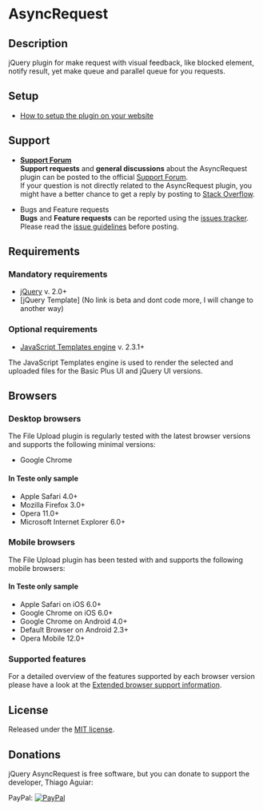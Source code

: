 AsyncRequest
============

## Description

jQuery plugin for make request with visual feedback, like blocked element, notify result, yet make queue and parallel queue for you requests.

## Setup
* [How to setup the plugin on your website](https://github.com/Taguiar84/AsyncRequest/wiki/Setup)

## Support

* **[Support Forum](https://www)**  
**Support requests** and **general discussions** about the AsyncRequest plugin can be posted to the official
[Support Forum](https://www).  
If your question is not directly related to the AsyncRequest plugin, you might have a better chance to get a reply by posting to [Stack Overflow](http://stackoverflow.com/questions/tagged/AsyncRequest).

* Bugs and Feature requests  
**Bugs** and **Feature requests** can be reported using the [issues tracker](https://github.com/Taguiar84/AsyncRequest/issues).  
Please read the [issue guidelines](https://github.com/Taguiar84/AsyncRequest/tree/master/CONTRIBUTING.md) before posting.

## Requirements

### Mandatory requirements
* [jQuery](http://jquery.com/) v. 2.0+
* [jQuery Template] (No link is beta and dont code more, I will change to another way)


### Optional requirements
* [JavaScript Templates engine](https://github.com/blueimp/JavaScript-Templates) v. 2.3.1+

The JavaScript Templates engine is used to render the selected and uploaded files for the Basic Plus UI and jQuery UI versions.


## Browsers

### Desktop browsers
The File Upload plugin is regularly tested with the latest browser versions and supports the following minimal versions:

* Google Chrome

#### In Teste only sample
* Apple Safari 4.0+
* Mozilla Firefox 3.0+
* Opera 11.0+
* Microsoft Internet Explorer 6.0+

### Mobile browsers
The File Upload plugin has been tested with and supports the following mobile browsers:

#### In Teste only sample
* Apple Safari on iOS 6.0+
* Google Chrome on iOS 6.0+
* Google Chrome on Android 4.0+
* Default Browser on Android 2.3+
* Opera Mobile 12.0+

### Supported features
For a detailed overview of the features supported by each browser version please have a look at the [Extended browser support information](https://github.com/blueimp/jQuery-File-Upload/wiki/Browser-support).



## License
Released under the [MIT license](http://www.opensource.org/licenses/MIT).


## Donations
jQuery AsyncRequest is free software, but you can donate to support the developer, Thiago Aguiar:

PayPal: [![PayPal](https://www.paypalobjects.com/en_US/i/btn/btn_donateCC_LG.gif)](https://www.paypal.com/cgi-bin/webscr?cmd=_s-xclick&hosted_button_id=PQW4J6XGV92LG)



